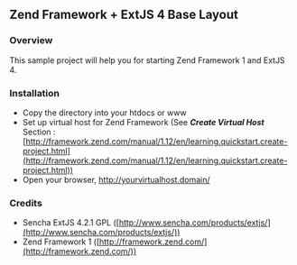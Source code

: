 ## Zend Framework + ExtJS 4 Base Layout ##
### Overview ###
This sample project will help you for starting Zend Framework 1 and ExtJS 4.

### Installation ###
- Copy the directory into your htdocs or www 
- Set up virtual host for Zend Framework (See ***Create Virtual Host*** Section : [http://framework.zend.com/manual/1.12/en/learning.quickstart.create-project.html](http://framework.zend.com/manual/1.12/en/learning.quickstart.create-project.html))
- Open your browser, http://yourvirtualhost.domain/

### Credits ###
- Sencha ExtJS 4.2.1 GPL ([http://www.sencha.com/products/extjs/](http://www.sencha.com/products/extjs/))
- Zend Framework 1 ([http://framework.zend.com/](http://framework.zend.com/))